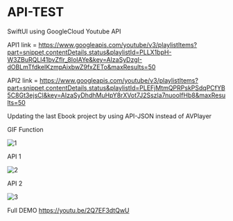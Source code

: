 # API-TEST
SwiftUI using GoogleCloud Youtube API


API1 link = https://www.googleapis.com/youtube/v3/playlistItems?part=snippet,contentDetails,status&playlistId=PLLX1bpH-W3ZBuRQLl41bvZflr_8IoIAYe&key=AIzaSyDzgI-dOBLmTfdkeIKzmpAixbwZ9fxZETo&maxResults=50

API2 link = https://www.googleapis.com/youtube/v3/playlistItems?part=snippet,contentDetails,status&playlistId=PLEFjMtmQPRPskPSdqPCfYB5C8Gt3ejsCl&key=AIzaSyDhdhMuHpY8rXVot7J2Sszla7nuooIfHb8&maxResults=50

Updating the last Ebook project by using API-JSON instead of AVPlayer




GIF Function


![1](https://user-images.githubusercontent.com/90476509/209706955-f4d2b7c4-047c-48a7-8f62-bdbbeee3c246.gif)





API 1


![2](https://user-images.githubusercontent.com/90476509/209706966-16e43aab-148f-4f6c-9b70-d354eeba5b66.gif)






API 2


![3](https://user-images.githubusercontent.com/90476509/209706978-9cbba7fb-b05d-4e9b-b281-6710000e5efa.gif)






Full DEMO
https://youtu.be/2Q7EF3dtQwU
